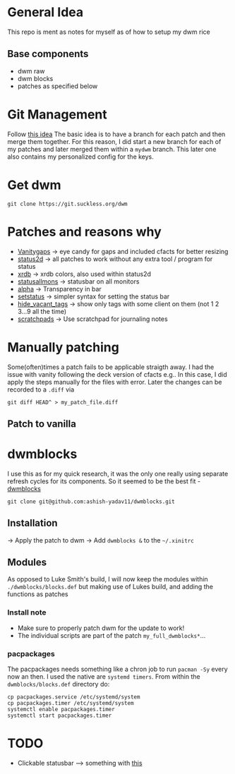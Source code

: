 # General Idea
This repo is ment as notes for myself as of how to setup my dwm rice

## Base components
* dwm raw
* dwm blocks
* patches as specified below

# Git Management
Follow [this idea](https://dwm.suckless.org/customisation/patches_in_git/)
The basic idea is to have a branch for each patch and then merge them together.
For this reason, I did start a new branch for each of my patches and later merged
them within a `mydwm` branch. This later one also contains my personalized config for the keys.

# Get dwm

```
git clone https://git.suckless.org/dwm
```

# Patches and reasons why
* [Vanitygaps](https://dwm.suckless.org/patches/vanitygaps/dwm-cfacts-vanitygaps-6.2_combo.diff) -> eye candy for gaps and included cfacts for better resizing
* [status2d](https://dwm.suckless.org/patches/status2d/) -> all patches to work without any extra tool / program for status
* [xrdb](https://dwm.suckless.org/patches/xrdb/dwm-xrdb-6.2.diff) -> xrdb colors, also used within status2d
* [statusallmons](https://dwm.suckless.org/patches/statusallmons/dwm-statusallmons-6.2.diff) -> statusbar on all monitors
* [alpha](https://dwm.suckless.org/patches/alpha/dwm-alpha-20201019-61bb8b2.diff) -> Transparency in bar
* [setstatus](https://dwm.suckless.org/patches/setstatus/dwm-setstatus-6.2.diff) -> simpler syntax for setting the status bar
* [hide_vacant_tags](https://dwm.suckless.org/patches/hide_vacant_tags/dwm-hide_vacant_tags-6.2.diff) -> show only tags with some client on them (not 1 2 3...9 all the time)
* [scratchpads](https://dwm.suckless.org/patches/scratchpads/dwm-scratchpads-20200414-728d397b.diff) -> Use scratchpad for journaling notes

# Manually patching
Some(often)times a patch fails to be applicable straigth away. I had the issue with vanity following the deck version of cfacts e.g..
In this case, I did apply the steps manually for the files with error. Later the changes
can be recorded to a `.diff` via 
````
git diff HEAD^ > my_patch_file.diff
````

## Patch to vanilla

# dwmblocks
I use this as for my quick research, it was the only one really using separate refresh cycles for its components. 
So it seemed to be the best fit - [dwmblocks](https://github.com/ashish-yadav11/dwmblocks)
```
git clone git@github.com:ashish-yadav11/dwmblocks.git
```
## Installation
-> Apply the patch to dwm
-> Add `dwmblocks &` to the `~/.xinitrc`
## Modules
As opposed to Luke Smith's build, I will now keep the modules within `./dwmblocks/blocks.def` but making use of Lukes build, and adding the functions as patches
### Install note
- Make sure to properly patch dwm for the update to work!
- The individual scripts are part of the patch `my_full_dwmblocks*`...

### pacpackages
The pacpackages needs something like a chron job to run `pacman -Sy` every now an then. I used the native are `systemd timers`.
From within the `dwmblocks/blocks.def` directory do:
```
cp pacpackages.service /etc/systemd/system
cp pacpackages.timer /etc/systemd/system
systemctl enable pacpackages.timer
systemctl start pacpackages.timer

```

# TODO
* Clickable statusbar --> something with [this](https://dwm.suckless.org/patches/statuscmd/)
